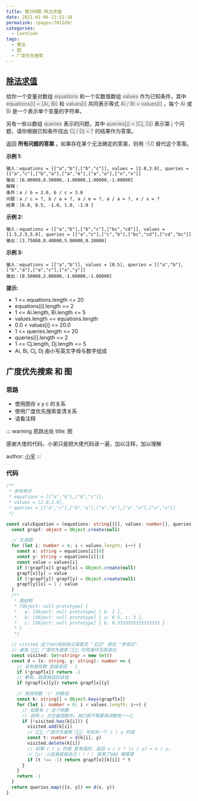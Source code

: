 ```yaml
---
title: 第399题-除法求值
date: 2021-01-06 21:51:38
permalink: /pages/7011d9/
categories:
  - LeetCode
tags:
  - 算法
  - 图
  - 广度优先搜索
---
```


## [除法求值](https://leetcode-cn.com/problems/evaluate-division/)

给你一个变量对数组 <font style="background: #eee; color: #666;">equations</font> 和一个实数值数组 <font style="background: #eee; color: #666;">values</font> 作为已知条件，其中 <font style="background: #eee; color: #666;">equations[i] = [Ai, Bi]</font> 和 <font style="background: #eee; color: #666;">values[i]</font> 共同表示等式 <font style="background: #eee; color: #666;">Ai / Bi = values[i]</font> 。每个 <font style="background: #eee; color: #666;">Ai</font> 或 <font style="background: #eee; color: #666;">Bi</font> 是一个表示单个变量的字符串。

另有一些以数组 <font style="background: #eee; color: #666;">queries</font> 表示的问题，其中 <font style="background: #eee; color: #666;">queries[j] = [Cj, Dj]</font> 表示第 <font style="background: #eee; color: #666;">j</font> 个问题，请你根据已知条件找出 <font style="background: #eee; color: #666;">Cj / Dj = ?</font> 的结果作为答案。

返回 **所有问题的答案** 。如果存在某个无法确定的答案，则用 <font style="background: #eee; color: #666;">-1.0</font> 替代这个答案。

**示例 1:**

```
输入：equations = [["a","b"],["b","c"]], values = [2.0,3.0], queries = [["a","c"],["b","a"],["a","e"],["a","a"],["x","x"]]
输出：[6.00000,0.50000,-1.00000,1.00000,-1.00000]
解释：
条件：a / b = 2.0, b / c = 3.0
问题：a / c = ?, b / a = ?, a / e = ?, a / a = ?, x / x = ?
结果：[6.0, 0.5, -1.0, 1.0, -1.0 ]
```

<!-- more -->

**示例 2:**

```
输入：equations = [["a","b"],["b","c"],["bc","cd"]], values = [1.5,2.5,5.0], queries = [["a","c"],["c","b"],["bc","cd"],["cd","bc"]]
输出：[3.75000,0.40000,5.00000,0.20000]
```

**示例 3:**

```
输入：equations = [["a","b"]], values = [0.5], queries = [["a","b"],["b","a"],["a","c"],["x","y"]]
输出：[0.50000,2.00000,-1.00000,-1.00000]
```

**提示:**

- 1 <= equations.length <= 20
- equations[i].length == 2
- 1 <= Ai.length, Bi.length <= 5
- values.length == equations.length
- 0.0 < values[i] <= 20.0
- 1 <= queries.length <= 20
- queries[i].length == 2
- 1 <= Cj.length, Dj.length <= 5
- Ai, Bi, Cj, Dj 由小写英文字母与数字组成

## 广度优先搜索 和 图

### 思路

- 使用图存 x y c 的关系
- 使用广度优先搜索查清关系
- 请看注释

::: warning 思路出处
title: 图

感谢大佬的代码，小弟只是把大佬代码读一遍，加以注释，加以理解

author: [小宇](https://leetcode-cn.com/problems/remove-duplicate-letters/solution/ha-xi-biao-shu-zu-zhan-5xing-dai-ma-2jie-ttcd/)
:::

### 代码

```TypeScript
/**
 * 参考例子
 * equations = [["a","b"],["b","c"]],
 * values = [2.0,3.0],
 * queries = [["a","c"],["b","a"],["a","e"],["a","a"],["x","x"]]
 */

const calcEquation = (equations: string[][], values: number[], queries: string[][]): number[] => {
  const grapf: object = Object.create(null)

  // 生成图
  for (let i: number = 0; i < values.length; i++) {
    const x: string = equations[i][0]
    const y: string = equations[i][1]
    const value = values[i]
    if (!grapf[x]) grapf[x] = Object.create(null)
    grapf[x][y] = value
    if (!grapf[y]) grapf[y] = Object.create(null)
    grapf[y][x] = 1 / value
  }
  /**
   * 图结构
   * [Object: null prototype] {
   *   a: [Object: null prototype] { b: 2 },
   *   b: [Object: null prototype] { a: 0.5, c: 3 },
   *   c: [Object: null prototype] { b: 0.3333333333333333 }
   * }
   */

  // visited 这个set结构是记录是否 "见过" 是否 "参观过"
  // 避免 🚀🚀🚀 广度优先搜索 🚀🚀🚀 时死循环无限递归
  const visited: Set<string> = new Set()
  const d = (x: string, y: string): number => {
    // 没有被除数 直接返回 - 1
    if (!grapf[x]) return -1
    // 都有，就直接返回该值
    if (grapf[x][y]) return grapf[x][y]

    // 其他除数 'c' 的数组
    const k: string[] = Object.keys(grapf[x])
    for (let i: number = 0; i < values.length; i++) {
      // 如果有 c 这个除数
      // 说明 c 正在被调教中，我们就不需要再调教啦～～👯
      if (!visited.has(k[i])) {
        visited.add(k[i])
        // 🚀🚀🚀 广度优先搜索 🚀🚀🚀 寻找另一个 c / y 的值
        const t: number = d(k[i], y)
        visited.delete(k[i])
        // 如果 c / y 的值 是有值的，返回 x / c * (c / y) = x / y。
        // 🤡c: 小丑竟是我自己！！！！ 我哭了QAQ 嘤嘤嘤
        if (t !== -1) return grapf[x][k[i]] * t
      }
    }
    return -1
  }
  return queries.map(([x, y]) => d(x, y))
}
```
